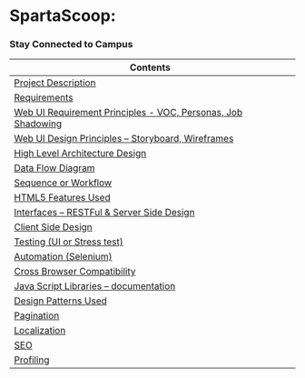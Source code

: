 
# SpartaScoop: # 

### Stay Connected to Campus ###

| Contents   |
|------------------------------------------------------------|
| [Project Description](https://github.com/bhasin11/Algorithms-in-JavaScript/blob/master/src/stack.js)|
| [Requirements](https://github.com/bhasin11/Algorithms-in-JavaScript/blob/master/src/queue.js)|
| [Web UI Requirement Principles - VOC, Personas, Job Shadowing](https://github.com/bhasin11/Algorithms-in-JavaScript/blob/master/src/circularQueue.js)|
| [Web UI Design Principles – Storyboard, Wireframes](https://github.com/bhasin11/Algorithms-in-JavaScript/blob/master/src/linkedList.js)|
| [High Level Architecture Design](https://github.com/bhasin11/Algorithms-in-JavaScript/blob/master/src/doublyLinkedList.js)|
| [Data Flow Diagram](https://github.com/bhasin11/Algorithms-in-JavaScript/blob/master/src/doublyLinkedList.js)|
| [Sequence or Workflow](https://github.com/bhasin11/Algorithms-in-JavaScript/blob/master/src/doublyLinkedList.js)|
| [HTML5 Features Used](https://github.com/bhasin11/Algorithms-in-JavaScript/blob/master/src/doublyLinkedList.js)|
| [Interfaces – RESTFul & Server Side Design](https://github.com/bhasin11/Algorithms-in-JavaScript/blob/master/src/doublyLinkedList.js)|
| [Client Side Design](https://github.com/bhasin11/Algorithms-in-JavaScript/blob/master/src/doublyLinkedList.js)|
| [Testing (UI or Stress test)](https://github.com/bhasin11/Algorithms-in-JavaScript/blob/master/src/doublyLinkedList.js)|
| [Automation (Selenium)](https://github.com/bhasin11/Algorithms-in-JavaScript/blob/master/src/doublyLinkedList.js)|
| [Cross Browser Compatibility](https://github.com/bhasin11/Algorithms-in-JavaScript/blob/master/src/doublyLinkedList.js)|
| [Java Script Libraries – documentation](https://github.com/bhasin11/Algorithms-in-JavaScript/blob/master/src/doublyLinkedList.js)|
| [Design Patterns Used](https://github.com/bhasin11/Algorithms-in-JavaScript/blob/master/src/doublyLinkedList.js)|
| [Pagination](https://github.com/bhasin11/Algorithms-in-JavaScript/blob/master/src/doublyLinkedList.js)|
| [Localization](https://github.com/bhasin11/Algorithms-in-JavaScript/blob/master/src/doublyLinkedList.js)|
| [SEO](https://github.com/bhasin11/Algorithms-in-JavaScript/blob/master/src/doublyLinkedList.js)|
| [Profiling](https://github.com/bhasin11/Algorithms-in-JavaScript/blob/master/src/doublyLinkedList.js)|





